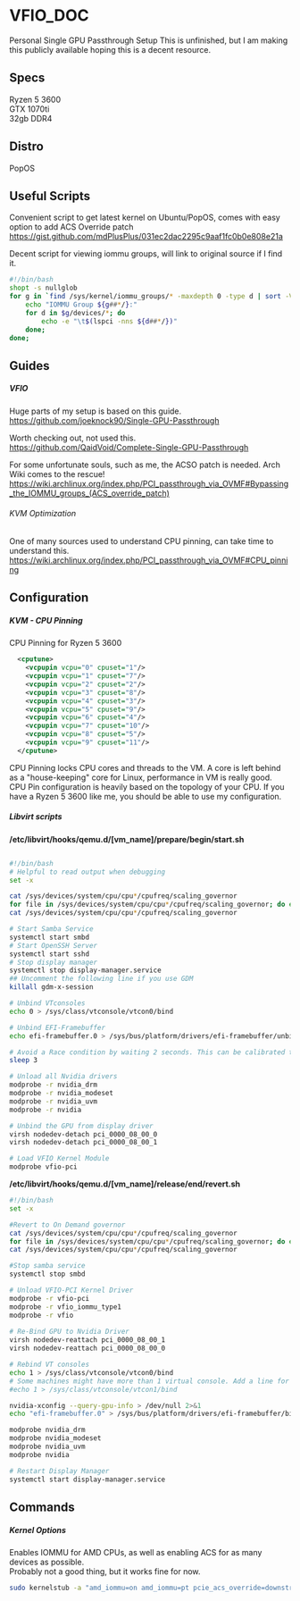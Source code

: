 # VFIO_DOC
Personal Single GPU Passthrough Setup
This is unfinished, but I am making this publicly available hoping this is a decent resource.

## Specs  
Ryzen 5 3600  
GTX 1070ti  
32gb DDR4  

## Distro
PopOS

## Useful Scripts
Convenient script to get latest kernel on Ubuntu/PopOS, comes with easy option to add ACS Override patch  
https://gist.github.com/mdPlusPlus/031ec2dac2295c9aaf1fc0b0e808e21a

Decent script for viewing iommu groups, will link to original source if I find it.
```bash
#!/bin/bash
shopt -s nullglob
for g in `find /sys/kernel/iommu_groups/* -maxdepth 0 -type d | sort -V`; do
    echo "IOMMU Group ${g##*/}:"
    for d in $g/devices/*; do
        echo -e "\t$(lspci -nns ${d##*/})"
    done;
done;
```
## Guides
##### VFIO
Huge parts of my setup is based on this guide.  
https://github.com/joeknock90/Single-GPU-Passthrough  

Worth checking out, not used this.  
https://github.com/QaidVoid/Complete-Single-GPU-Passthrough  

For some unfortunate souls, such as me, the ACSO patch is needed. Arch Wiki comes to the rescue!  
https://wiki.archlinux.org/index.php/PCI_passthrough_via_OVMF#Bypassing_the_IOMMU_groups_(ACS_override_patch)

###### KVM Optimization
One of many sources used to understand CPU pinning, can take time to understand this.  
https://wiki.archlinux.org/index.php/PCI_passthrough_via_OVMF#CPU_pinning  





## Configuration
##### KVM - CPU Pinning
CPU Pinning for Ryzen 5 3600  
```XML
  <cputune>
    <vcpupin vcpu="0" cpuset="1"/>
    <vcpupin vcpu="1" cpuset="7"/>
    <vcpupin vcpu="2" cpuset="2"/>
    <vcpupin vcpu="3" cpuset="8"/>
    <vcpupin vcpu="4" cpuset="3"/>
    <vcpupin vcpu="5" cpuset="9"/>
    <vcpupin vcpu="6" cpuset="4"/>
    <vcpupin vcpu="7" cpuset="10"/>
    <vcpupin vcpu="8" cpuset="5"/>
    <vcpupin vcpu="9" cpuset="11"/>
  </cputune>
```
CPU Pinning locks CPU cores and threads to the VM. A core is left behind as a "house-keeping" core for Linux, performance in VM is really good. CPU Pin configuration is heavily based on the topology of your CPU. If you have a Ryzen 5 3600 like me, you should be able to use my configuration.
##### Libvirt scripts
**/etc/libvirt/hooks/qemu.d/[vm_name]/prepare/begin/start.sh**  
```bash

#!/bin/bash
# Helpful to read output when debugging
set -x

cat /sys/devices/system/cpu/cpu*/cpufreq/scaling_governor
for file in /sys/devices/system/cpu/cpu*/cpufreq/scaling_governor; do echo "performance" > $file; done
cat /sys/devices/system/cpu/cpu*/cpufreq/scaling_governor

# Start Samba Service
systemctl start smbd
# Start OpenSSH Server
systemctl start sshd
# Stop display manager
systemctl stop display-manager.service
## Uncomment the following line if you use GDM
killall gdm-x-session

# Unbind VTconsoles
echo 0 > /sys/class/vtconsole/vtcon0/bind

# Unbind EFI-Framebuffer
echo efi-framebuffer.0 > /sys/bus/platform/drivers/efi-framebuffer/unbind

# Avoid a Race condition by waiting 2 seconds. This can be calibrated to be shorter or longer if required for your system
sleep 3

# Unload all Nvidia drivers
modprobe -r nvidia_drm
modprobe -r nvidia_modeset
modprobe -r nvidia_uvm
modprobe -r nvidia

# Unbind the GPU from display driver
virsh nodedev-detach pci_0000_08_00_0
virsh nodedev-detach pci_0000_08_00_1

# Load VFIO Kernel Module  
modprobe vfio-pci  
```
**/etc/libvirt/hooks/qemu.d/[vm_name]/release/end/revert.sh**  
```bash
#!/bin/bash
set -x

#Revert to On Demand governor
cat /sys/devices/system/cpu/cpu*/cpufreq/scaling_governor
for file in /sys/devices/system/cpu/cpu*/cpufreq/scaling_governor; do echo "ondemand" > $file; done
cat /sys/devices/system/cpu/cpu*/cpufreq/scaling_governor

#Stop samba service
systemctl stop smbd

# Unload VFIO-PCI Kernel Driver
modprobe -r vfio-pci
modprobe -r vfio_iommu_type1
modprobe -r vfio
  
# Re-Bind GPU to Nvidia Driver
virsh nodedev-reattach pci_0000_08_00_1
virsh nodedev-reattach pci_0000_08_00_0

# Rebind VT consoles
echo 1 > /sys/class/vtconsole/vtcon0/bind
# Some machines might have more than 1 virtual console. Add a line for each corresponding VTConsole
#echo 1 > /sys/class/vtconsole/vtcon1/bind

nvidia-xconfig --query-gpu-info > /dev/null 2>&1
echo "efi-framebuffer.0" > /sys/bus/platform/drivers/efi-framebuffer/bind

modprobe nvidia_drm
modprobe nvidia_modeset
modprobe nvidia_uvm
modprobe nvidia

# Restart Display Manager
systemctl start display-manager.service
```
## Commands
##### Kernel Options
Enables IOMMU for AMD CPUs, as well as enabling ACS for as many devices as possible.  
Probably not a good thing, but it works fine for now.
```bash
sudo kernelstub -a "amd_iommu=on amd_iommu=pt pcie_acs_override=downstream,multifunction"
```

